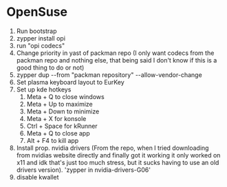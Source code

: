 # OpenSuse
1. Run bootstrap
2. zypper install opi
3. run "opi codecs"
4. Change priority in yast of packman repo (I only want codecs from the packman repo and nothing else, that being said I don't know if this is a good thing to do or not)
5. zypper dup --from "packman repository" --allow-vendor-change
6. Set plasma keyboard layout to EurKey
7. Set up kde hotkeys
    1. Meta + Q to close windows
    2. Meta + Up to maximize
    3. Meta + Down to minimize
    4. Meta + X for konsole
    5. Ctrl + Space for kRunner
    6. Meta + Q to close app
    7. Alt + F4 to kill app
8. Install prop. nvidia drivers (From the repo, when I tried downloading from nvidias website directly and finally got it working it only worked on x11 and idk that's just too much stress, but it sucks having to use an old drivers version). 'zypper in nvidia-drivers-G06'
9. disable kwallet

